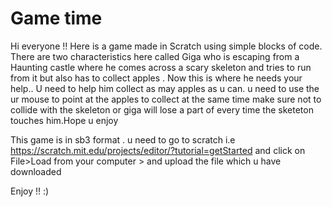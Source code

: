 # Game time 
Hi everyone !!
Here is a game made in Scratch using simple blocks of code.
There are two characteristics here called Giga who is escaping from a Haunting castle where he comes across a scary skeleton and tries to run from it but also has to collect apples . Now this is where he needs your help.. U need to help him collect as may apples as u can.
u need to use the ur mouse to point at the apples to collect at the same time make sure not to collide with the skeleton or giga will lose a part of every time the sketeton touches him.Hope u enjoy 

This game is in sb3 format . 
u need to go to scratch i.e https://scratch.mit.edu/projects/editor/?tutorial=getStarted 
and click on File>Load from your computer > 
and upload the file which u have downloaded 

Enjoy !! :)
